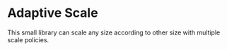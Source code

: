 # Adaptive Scale
This small library can scale any size according to other size with multiple scale policies.